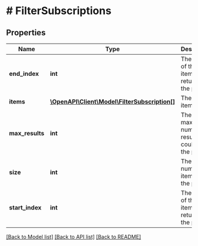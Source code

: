 # # FilterSubscriptions

## Properties

Name | Type | Description | Notes
------------ | ------------- | ------------- | -------------
**end_index** | **int** | The index of the last item returned on the page. | [optional] [readonly]
**items** | [**\OpenAPI\Client\Model\FilterSubscription[]**](FilterSubscription.md) | The list of items. | [optional] [readonly]
**max_results** | **int** | The maximum number of results that could be on the page. | [optional] [readonly]
**size** | **int** | The number of items on the page. | [optional] [readonly]
**start_index** | **int** | The index of the first item returned on the page. | [optional] [readonly]

[[Back to Model list]](../../README.md#models) [[Back to API list]](../../README.md#endpoints) [[Back to README]](../../README.md)
